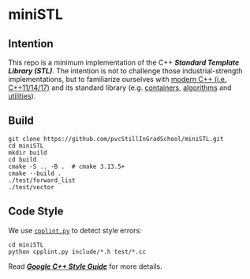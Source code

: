 # miniSTL

## Intention
This repo is a minimum implementation of the C++ ***Standard Template Library (STL)***.
The intention is not to challenge those industrial-strength implementations, but to familiarize ourselves with [modern C++ (i.e. C++11/14/17)](https://en.cppreference.com/w/cpp/compiler_support) and its standard library (e.g. [containers](https://en.cppreference.com/w/cpp/container), [algorithms](https://en.cppreference.com/w/cpp/algorithm) and [utilities](https://en.cppreference.com/w/cpp/utility#General-purpose_utilities)).

## Build
```shell
git clone https://github.com/pvcStillInGradSchool/miniSTL.git
cd miniSTL
mkdir build
cd build
cmake -S .. -B .  # cmake 3.13.5+
cmake --build .
./test/forward_list
./test/vector
```

## Code Style
We use [`cpplint.py`](./cpplint.py) to detect style errors:
```shell
cd miniSTL
python cpplint.py include/*.h test/*.cc
```
Read [***Google C++ Style Guide***](https://google.github.io/styleguide/cppguide.html) for more details.
